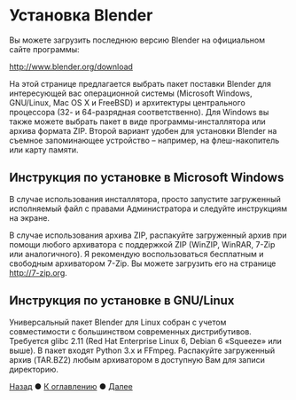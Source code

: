 # Установка Blender
Вы можете загрузить последнюю версию Blender на официальном сайте программы:

http://www.blender.org/download

На этой странице предлагается выбрать пакет поставки Blender для интересующей вас операционной системы (Microsoft Windows, 
GNU/Linux, Mac OS X и FreeBSD) и архитектуры центрального процессора (32- и 64-разрядная соответственно). Для Windows вы 
также можете выбрать пакет в виде программы-инсталлятора или архива формата ZIP. Второй вариант удобен для установки 
Blender на съемное запоминающее устройство – например, на флеш-накопитель или карту памяти.

## Инструкция по установке в Microsoft Windows

В случае использования инсталлятора, просто запустите загруженный исполняемый файл с правами Администратора и следуйте 
инструкциям на экране.

В случае использования архива ZIP, распакуйте загруженный архив при помощи любого архиватора с поддержкой ZIP (WinZIP, WinRAR,
 7-Zip или аналогичного). Я рекомендую воспользоваться бесплатным и свободным архиватором 7-Zip. Вы можете загрузить его 
на странице http://7-zip.org.

## Инструкция по установке в GNU/Linux

Универсальный пакет Blender для Linux собран с учетом совместимости с большинством современных дистрибутивов. 
Требуется glibc 2.11 (Red Hat Enterprise Linux 6, Debian 6 «Squeeze» или выше). В пакет входят Python 3.х и FFmpeg.
Распакуйте загруженный архив (TAR.BZ2) любым архиватором в доступную Вам для записи директорию.

[Назад](about-blender) ● [К оглавлению](../index) ● [Далее](ch1/basics) 

 

